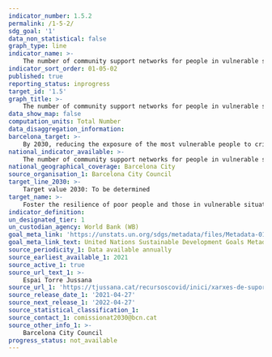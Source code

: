 ```yaml
---
indicator_number: 1.5.2
permalink: /1-5-2/
sdg_goal: '1'
data_non_statistical: false
graph_type: line
indicator_name: >-
    The number of community support networks for people in vulnerable situations
indicator_sort_order: 01-05-02
published: true
reporting_status: inprogress
target_id: '1.5'
graph_title: >-
    The number of community support networks for people in vulnerable situations
data_show_map: false
computation_units: Total Number
data_disaggregation_information:
barcelona_target: >-
    By 2030, reducing the exposure of the most vulnerable people to crisis and disaster situations, as well as increasing their resilience for dealing with them
national_indicator_available: >-
    The number of community support networks for people in vulnerable situations
national_geographical_coverage: Barcelona City 
source_organisation_1: Barcelona City Council
target_line_2030: >-
    Target value 2030: To be determined
target_name: >-
    Foster the resilience of poor people and those in vulnerable situations, and reduce their exposure to extreme climate-related events and other economic, social and environmental crises and disasters
indicator_definition:
un_designated_tier: 1
un_custodian_agency: World Bank (WB)
goal_meta_link: 'https://unstats.un.org/sdgs/metadata/files/Metadata-01-05-02.pdf'
goal_meta_link_text: United Nations Sustainable Development Goals Metadata (pdf 894kB)
source_periodicity_1: Data available annually
source_earliest_available_1: 2021
source_active_1: true
source_url_text_1: >-
    Espai Torre Jussana 
source_url_1: 'https://tjussana.cat/recursoscovid/inici/xarxes-de-suport/'
source_release_date_1: '2021-04-27'
source_next_release_1: '2022-04-27'
source_statistical_classification_1: 
source_contact_1: comissionat2030@bcn.cat
source_other_info_1: >-
    Barcelona City Council
progress_status: not_available
---
```

